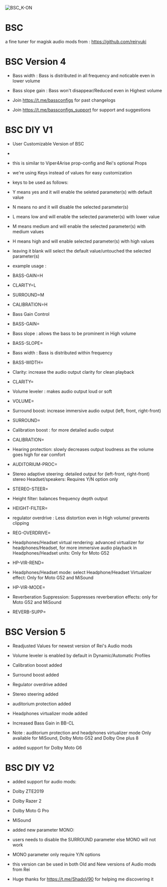 
![BSC_K-ON](https://user-images.githubusercontent.com/109906102/224514281-98da5d14-04cc-40b0-a679-040867f68832.png)


# BSC

a fine tuner for magisk audio mods from :
 https://github.com/reiryuki


# BSC Version 4

* Bass width : 
  Bass is distributed in all frequency and noticable even in lower volume

* Bass slope gain :
  Bass won't disappear/Reduced even in Highest volume

* Join https://t.me/bassconfigs for past changelogs

* Join https://t.me/bassconfigs_support for support and suggestions

# BSC DIY V1

* User Customizable Version of BSC

* 
* this is similar to Viper4Arise prop-config and Rei's optional Props

* we're using Keys instead of values for easy
 customization
* keys to be used as follows:

* Y means yes and it will enable the seleted parameter(s) with default value

* N means no and it will disable the selected parameter(s)

* L means low and will enable the selected parameter(s) with lower value

* M means medium and will enable the selected parameter(s) with medium values

* H means high and will enable selected parameter(s) with high values

* leaving it blank will select the default value/untouched the selected parameter(s)

* example usage :

* BASS-GAIN=H
* CLARITY=L
* SURROUND=M
* CALIBRATION=H

* Bass Gain Control

* BASS-GAIN=

* Bass slope : allows the bass to be prominent in High volume

* BASS-SLOPE=

* Bass width : Bass is distributed within frequency

* BASS-WIDTH=

* Clarity: increase the audio output clarity for clean playback

* CLARITY=

* Volume leveler : makes audio output loud or soft

* VOLUME=

* Surround boost: increase immersive audio output (left, front, right-front)

* SURROUND=

* Calibration boost : for more detailed audio output

* CALIBRATION=

* Hearing protection: slowly decreases output loudness as the volume goes high for ear comfort

* AUDITORIUM-PROC=

* Stereo adaptive steering: detailed output for (left-front,  right-front) stereo Headset/speakers: Requires Y/N option only

* STEREO-STEER=

* Height filter: balances frequency depth output

* HEIGHT-FILTER=

* regulator overdrive : Less distortion even in High volume/ prevents clipping

* REG-OVERDRIVE=

* Headphones/Headset virtual rendering: advanced virtualizer for headphones/Headset, for more immersive audio playback in Headphones/Headset units: Only for Moto G52

* HP-VIR-REND=

* Headphones/Headset mode: select Headphone/Headset Virtualizer effect: Only for Moto G52 and MiSound

* HP-VIR-MODE=

* Reverberation Suppression: Suppresses reverberation effects: only for Moto G52 and MiSound

* REVERB-SUPP=

# BSC Version 5

* Readjusted Values for newest version of Rei's Audio mods 

* Volume leveler is enabled by default in Dynamic/Automatic Profiles

* Calibration boost added

* Surround boost added

* Regulator overdrive added

* Stereo steering added

* auditorium protection added

* Headphones virtualizer mode added

* Increased Bass Gain in BB-CL 

* Note : auditorium protection and headphones virtualizer mode
  Only available for MiSound, Dolby Moto G52 and Dolby One plus 8

* added support for Dolby Moto G6 


# BSC DIY V2

* added support for audio mods:

* Dolby ZTE2019
* Dolby Razer 2
* Dolby Moto G Pro
* MiSound 

* added new parameter MONO:
* users needs to disable the SURROUND parameter else MONO
  will not work

* MONO parameter only require Y/N options

* this version can be used in both Old and New
  versions of Audio mods from Rei

* Huge thanks for https://t.me/ShadoV90 for helping me discovering it



